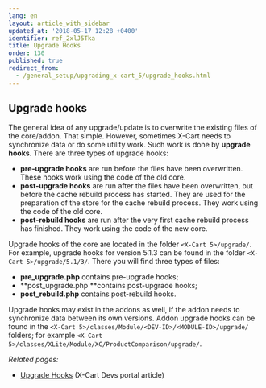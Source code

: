 ```yaml
---
lang: en
layout: article_with_sidebar
updated_at: '2018-05-17 12:28 +0400'
identifier: ref_2xlJ5Tka
title: Upgrade Hooks
order: 130
published: true
redirect_from:
  - /general_setup/upgrading_x-cart_5/upgrade_hooks.html
---
```

## Upgrade hooks
The general idea of any upgrade/update is to overwrite the existing files of the core/addon. That simple. However, sometimes X-Cart needs to synchronize data or do some utility work. Such work is done by **upgrade hooks**. There are three types of upgrade hooks:

*   **pre-upgrade hooks** are run before the files have been overwritten. These hooks work using the code of the old core.
*   **post-upgrade hooks** are run after the files have been overwritten, but before the cache rebuild process has started. They are used for the preparation of the store for the cache rebuild process. They work using the code of the old core.
*   **post-rebuild hooks** are run after the very first cache rebuild process has finished. They work using the code of the new core.

Upgrade hooks of the core are located in the folder `<X-Cart 5>/upgrade/`. For example, upgrade hooks for version 5.1.3 can be found in the folder `<X-Cart 5>/upgrade/5.1/3/`. There you will find three types of files:

*   **pre_upgrade.php** contains pre-upgrade hooks;
*   **post_upgrade.php **contains post-upgrade hooks;
*   **post_rebuild.php** contains post-rebuild hooks.

Upgrade hooks may exist in the addons as well, if the addon needs to synchronize data between its own versions. Addon upgrade hooks can be found in the `<X-Cart 5>/classes/Module/<DEV-ID>/<MODULE-ID>/upgrade/` folders; for example `<X-Cart 5>/classes/XLite/Module/XC/ProductComparison/upgrade/`.

_Related pages:_

*   [Upgrade Hooks](http://devs.x-cart.com/en/misc/upgrade_hooks.html) (X-Cart Devs portal article)
